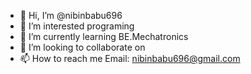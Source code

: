 - 👋 Hi, I’m @nibinbabu696
- 👀 I’m interested programing
- 🌱 I’m currently learning BE.Mechatronics
- 💞️ I’m looking to collaborate on 
- 📫 How to reach me Email: nibinbabu696@gmail.com

<!---
nibinbabu696/nibinbabu696 is a ✨ special ✨ repository because its `README.md` (this file) appears on your GitHub profile.
You can click the Preview link to take a look at your changes.
--->
